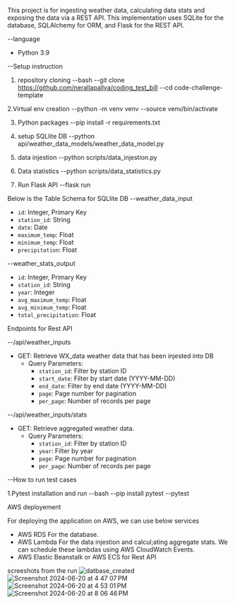 This project is for ingesting weather data, calculating data stats and exposing the data via a REST API. 
This implementation uses SQLite for the database, SQLAlchemy for ORM, and Flask for the REST API.

--language
- Python 3.9

--Setup instruction

1. repository cloning 
--bash
--git clone https://github.com/nerallapallya/coding_test_bill
--cd code-challenge-template


2.Virtual env creation
--python -m venv venv
--source venv/bin/activate


3. Python packages
--pip install -r requirements.txt

5. setup SQLlite DB
--python api/weather_data_models/weather_data_model.py

6. data injestion
--python scripts/data_injestion.py

7. Data statistics
--python scripts/data_statistics.py

9. Run Flask API
--flask run

Below is the Table Schema for SQLlite DB
--weather_data_input

- `id`: Integer, Primary Key
- `station_id`: String
- `date`: Date
- `maximum_temp`: Float
- `minimum_temp`: Float
- `precipitation`: Float

--weather_stats_output

- `id`: Integer, Primary Key
- `station_id`: String
- `year`: Integer
- `avg_maximum_temp`: Float
- `avg_minimum_temp`: Float
- `total_precipitation`: Float

Endpoints for Rest API

--/api/weather_inputs

- GET: Retrieve WX_data weather data that has been injested into DB
  - Query Parameters:
    - `station_id`: Filter by station ID
    - `start_date`: Filter by start date (YYYY-MM-DD)
    - `end_date`: Filter by end date (YYYY-MM-DD)
    - `page`: Page number for pagination
    - `per_page`: Number of records per page

--/api/weather_inputs/stats

- GET: Retrieve aggregated weather data.
  - Query Parameters:
    - `station_id`: Filter by station ID
    - `year`: Filter by year
    - `page`: Page number for pagination
    - `per_page`: Number of records per page


--How to run test cases

1.Pytest installation and run 
--bash
--pip install pytest
--pytest


AWS deployement

For deploying the application on AWS, we can use below services
- AWS RDS For the database.
- AWS Lambda For the data injestion and calcul;ating aggregate stats. We can schedule these lambdas using AWS CloudWatch Events.
- AWS Elastic Beanstalk or AWS ECS for Rest API


screeshots from the run 
![datbase_created](https://github.com/nerallapallya/coding_test_bill/assets/146959916/8c86fcfa-e2e1-4a8b-aa6f-132ba470f1cf)
![Screenshot 2024-06-20 at 4 47 07 PM](https://github.com/nerallapallya/coding_test_bill/assets/146959916/e6eb1949-58f0-459f-823b-c560ba2df755)
![Screenshot 2024-06-20 at 4 53 01 PM](https://github.com/nerallapallya/coding_test_bill/assets/146959916/e3ae91d4-a405-41eb-a6f5-882bc2c0694b)
![Screenshot 2024-06-20 at 8 06 46 PM](https://github.com/nerallapallya/coding_test_bill/assets/146959916/12a282f7-cd31-4ce9-b728-a564d3b6a923)

